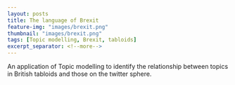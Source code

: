 ```yaml
---
layout: posts
title: The language of Brexit
feature-img: "images/brexit.png"
thumbnail: "images/brexit.png"
tags: [Topic modelling, Brexit, tabloids]
excerpt_separator: <!--more-->
---
```


An application of Topic modelling to identify the relationship between topics in British tabloids and those on the twitter sphere.
<!--more-->




